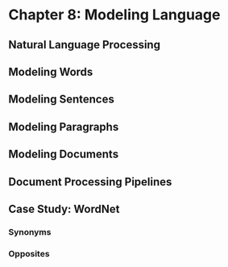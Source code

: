 # Chapter 8: Modeling Language

## Natural Language Processing

## Modeling Words

## Modeling Sentences

## Modeling Paragraphs

## Modeling Documents

## Document Processing Pipelines

## Case Study: WordNet

### Synonyms

### Opposites
